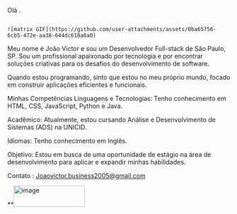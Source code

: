 Olá .





                                                                          ![matrix GIF](https://github.com/user-attachments/assets/0ba65756-6cb5-472e-aa38-644dc618a6a0)



                                                              





Meu nome é João Victor e sou um Desenvolvedor Full-stack de São Paulo, SP. Sou um profissional apaixonado por tecnologia e por encontrar soluções criativas para os desafios do desenvolvimento de software.

Quando estou programando, sinto que estou no meu próprio mundo, focado em construir aplicações eficientes e funcionais.

Minhas Competências
Linguagens e Tecnologias: Tenho conhecimento em HTML, CSS, JavaScript, Python e Java.

Acadêmico: Atualmente, estou cursando Análise e Desenvolvimento de Sistemas (ADS) na UNICID.

Idiomas: Tenho conhecimento em Inglês.

Objetivo: Estou em busca de uma oportunidade de estágio na área de desenvolvimento para aplicar e expandir minhas habilidades.



Contato : Joaovictor.business2005@gmail.com

**<img width="161" height="48" alt="image" src="https://github.com/user-attachments/assets/5f60c469-a6bf-453e-8ea5-69f4ad9b83ce" />
